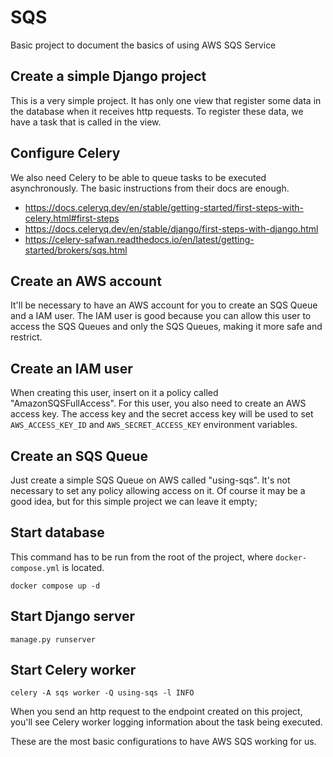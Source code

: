 # SQS

Basic project to document the basics of using AWS SQS Service

## Create a simple Django project
This is a very simple project. It has only one view that register some data in the database when it receives http requests. To register these data, we have a task that is called in the view.

## Configure Celery
We also need Celery to be able to queue tasks to be executed asynchronously. The basic instructions from their docs are enough.

- https://docs.celeryq.dev/en/stable/getting-started/first-steps-with-celery.html#first-steps
- https://docs.celeryq.dev/en/stable/django/first-steps-with-django.html
- https://celery-safwan.readthedocs.io/en/latest/getting-started/brokers/sqs.html

## Create an AWS account
It'll be necessary to have an AWS account for you to create an SQS Queue and a IAM user. The IAM user is good because you can allow this user to access the SQS Queues and only the SQS Queues, making it more safe and restrict.

## Create an IAM user
When creating this user, insert on it a policy called "AmazonSQSFullAccess". For this user, you also need to create an AWS access key. The access key and the secret access key will be used to set `AWS_ACCESS_KEY_ID` and `AWS_SECRET_ACCESS_KEY` environment variables.

## Create an SQS Queue
Just create a simple SQS Queue on AWS called "using-sqs". It's not necessary to set any policy allowing access on it. Of course it may be a good idea, but for this simple project we can leave it empty;

## Start database
This command has to be run from the root of the project, where `docker-compose.yml` is located.
```
docker compose up -d
```

## Start Django server
``` 
manage.py runserver
```

## Start Celery worker
```
celery -A sqs worker -Q using-sqs -l INFO
```

When you send an http request to the endpoint created on this project, you'll see Celery worker logging information about the task being executed.

These are the most basic configurations to have AWS SQS working for us.
